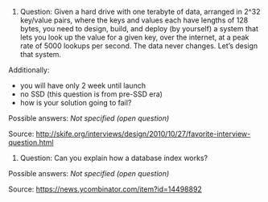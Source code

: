 1) Question: 
Given a hard drive with one terabyte of data, arranged in 2^32 key/value pairs, 
where the keys and values each have lengths of 128 bytes, you need to design, 
build, and deploy (by yourself) a system that lets you look up the value for 
a given key, over the internet, at a peak rate of 5000 lookups per second. 
The data never changes. Let’s design that system.

Additionally:
 - you will have only 2 week until launch
 - no SSD (this question is from pre-SSD era)
 - how is your solution going to fail?

Possible answers:
*Not specified (open question)*

Source: http://skife.org/interviews/design/2010/10/27/favorite-interview-question.html

1) Question:
Can you explain how a database index works?

Possible answers:
*Not specified (open question)*

Source: https://news.ycombinator.com/item?id=14498892
